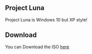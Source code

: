 ## Project Luna

Project Luna is Windows 10 but XP style!

## Download

You can Download the ISO [here](https://github.com/RY1YT/project-luna/releases)
